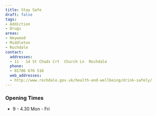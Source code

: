```yaml
---
title: Stay Safe
draft: false
tags:
- Addiction
- Drugs
areas:
- Heywood
- Middleton
- Rochdale
contact:
  addresses:
  - 11 - 14 St Chads Crt  Church Ln  Rochdale
  phone:
  - 01706 676 518
  web_addresses:
  - http://www.rochdale.gov.uk/health-and-wellbeing/drink-safely/
---
```


### Opening Times
* 9 - 4.30 Mon - Fri

